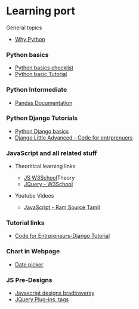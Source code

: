 # Learning port
General topics
- [Why Python](https://github.com/vigneshbharathi68/Study_Purspose/blob/main/WHYPYTHON.md)

### Python basics
- [Python basics checklist](https://github.com/vigneshbharathi68/Study_Purspose/blob/main/PYTHONCHECKLIST.md)
- [Python basic Tutorial](https://www.youtube.com/watch?v=QXeEoD0pB3E&list=PLsyeobzWxl7poL9JTVyndKe62ieoN-MZ3)

### Python Intermediate
- [Pandas Documentation](https://pandas.pydata.org/pandas-docs/stable/reference/api/pandas.DataFrame.html)

### Python Django Tutorials
- [Python Django basics](https://www.youtube.com/watch?v=SIyxjRJ8VNY&list=PLsyeobzWxl7r2ukVgTqIQcl-1T0C2mzau)
- [Django Little Advanced - Code for entrprenuers](https://www.youtube.com/watch?v=-oQvMHpKkms&t=10652s)

### JavaScript and all related stuff
- Theoritical learning links
    - [JS W3School](https://www.w3schools.com/js/default.asp)Theory
    - [JQuery - W3School](https://www.w3schools.com/jquery/default.asp)

- Youtube Videos
    - [JavaScript - Ram Source Tamil](https://www.youtube.com/playlist?list=PLFIUfkm8gifnKK4P0PjWGg7SOgYoRL958)

### Tutorial links
- [Code for Entrpreneurs-Django Tutorial](https://www.codingforentrepreneurs.com/projects)

### Chart in Webpage
- [Date picker](https://fengyuanchen.github.io/datepicker/)

### JS Pre-Designs
- [Javascript designs bradtraversy](https://github.com/bradtraversy)
- [JQuery Plug-ins, tags](https://plugins.jquery.com/tag/input/)

